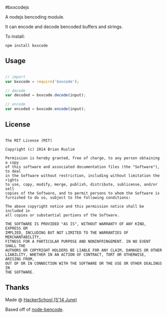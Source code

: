 #bxxcodejs

A nodejs bencoding module.

It can encode and decode bencoded buffers and strings.


To install:

~~~~~~~~~
npm install bxxcode
~~~~~~~~~


## Usage

~~~~~~~~~~ js

// import
var bxxcode = require('bxxcode');

// decode
var decoded = bxxcode.decode(input);

// encode
var encoded = bxxcode.encode(input);


~~~~~~~~~~


## License

~~~~~~~~~~~

The MIT License (MIT)

Copyright (c) 2014 Brian Ruslim

Permission is hereby granted, free of charge, to any person obtaining a copy
of this software and associated documentation files (the "Software"), to deal
in the Software without restriction, including without limitation the rights
to use, copy, modify, merge, publish, distribute, sublicense, and/or sell
copies of the Software, and to permit persons to whom the Software is
furnished to do so, subject to the following conditions:

The above copyright notice and this permission notice shall be included in
all copies or substantial portions of the Software.

THE SOFTWARE IS PROVIDED "AS IS", WITHOUT WARRANTY OF ANY KIND, EXPRESS OR
IMPLIED, INCLUDING BUT NOT LIMITED TO THE WARRANTIES OF MERCHANTABILITY,
FITNESS FOR A PARTICULAR PURPOSE AND NONINFRINGEMENT. IN NO EVENT SHALL THE
AUTHORS OR COPYRIGHT HOLDERS BE LIABLE FOR ANY CLAIM, DAMAGES OR OTHER
LIABILITY, WHETHER IN AN ACTION OF CONTRACT, TORT OR OTHERWISE, ARISING FROM,
OUT OF OR IN CONNECTION WITH THE SOFTWARE OR THE USE OR OTHER DEALINGS IN
THE SOFTWARE.

~~~~~~~~~~~

## Thanks

Made @ [HackerSchool (S'14 June)](https://www.hackerschool.com)

Based off of [node-bencode](https://github.com/themasch/node-bencode/).
